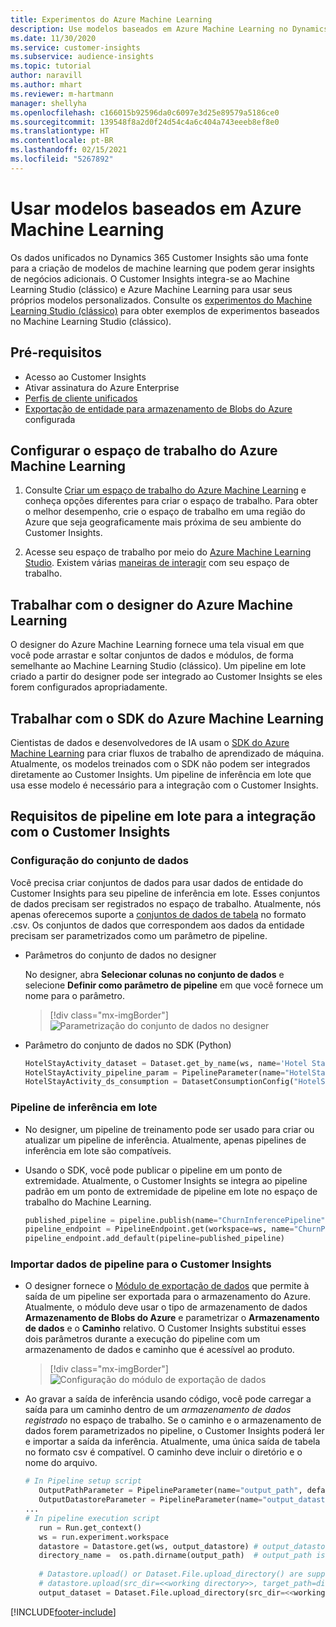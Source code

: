 ```yaml
---
title: Experimentos do Azure Machine Learning
description: Use modelos baseados em Azure Machine Learning no Dynamics 365 Customer Insights.
ms.date: 11/30/2020
ms.service: customer-insights
ms.subservice: audience-insights
ms.topic: tutorial
author: naravill
ms.author: mhart
ms.reviewer: m-hartmann
manager: shellyha
ms.openlocfilehash: c166015b92596da0c6097e3d25e89579a5186ce0
ms.sourcegitcommit: 139548f8a2d0f24d54c4a6c404a743eeeb8ef8e0
ms.translationtype: HT
ms.contentlocale: pt-BR
ms.lasthandoff: 02/15/2021
ms.locfileid: "5267892"
---
```

# <a name="use-azure-machine-learning-based-models"></a>Usar modelos baseados em Azure Machine Learning

Os dados unificados no Dynamics 365 Customer Insights são uma fonte para a criação de modelos de machine learning que podem gerar insights de negócios adicionais. O Customer Insights integra-se ao Machine Learning Studio (clássico) e Azure Machine Learning para usar seus próprios modelos personalizados. Consulte os [experimentos do Machine Learning Studio (clássico)](machine-learning-studio-experiments.md) para obter exemplos de experimentos baseados no Machine Learning Studio (clássico). 

## <a name="prerequisites"></a>Pré-requisitos

- Acesso ao Customer Insights
- Ativar assinatura do Azure Enterprise
- [Perfis de cliente unificados](data-unification.md)
- [Exportação de entidade para armazenamento de Blobs do Azure](export-azure-blob-storage.md) configurada

## <a name="set-up-azure-machine-learning-workspace"></a>Configurar o espaço de trabalho do Azure Machine Learning

1. Consulte [Criar um espaço de trabalho do Azure Machine Learning](https://docs.microsoft.com/azure/machine-learning/concept-workspace#-create-a-workspace) e conheça opções diferentes para criar o espaço de trabalho. Para obter o melhor desempenho, crie o espaço de trabalho em uma região do Azure que seja geograficamente mais próxima de seu ambiente do Customer Insights.

1. Acesse seu espaço de trabalho por meio do [Azure Machine Learning Studio](https://ml.azure.com/). Existem várias [maneiras de interagir](https://docs.microsoft.com/azure/machine-learning/concept-workspace#tools-for-workspace-interaction) com seu espaço de trabalho.

## <a name="work-with-azure-machine-learning-designer"></a>Trabalhar com o designer do Azure Machine Learning

O designer do Azure Machine Learning fornece uma tela visual em que você pode arrastar e soltar conjuntos de dados e módulos, de forma semelhante ao Machine Learning Studio (clássico). Um pipeline em lote criado a partir do designer pode ser integrado ao Customer Insights se eles forem configurados apropriadamente. 
   
## <a name="working-with-azure-machine-learning-sdk"></a>Trabalhar com o SDK do Azure Machine Learning

Cientistas de dados e desenvolvedores de IA usam o [SDK do Azure Machine Learning](https://docs.microsoft.com/python/api/overview/azure/ml/?view=azure-ml-py&preserve-view=true) para criar fluxos de trabalho de aprendizado de máquina. Atualmente, os modelos treinados com o SDK não podem ser integrados diretamente ao Customer Insights. Um pipeline de inferência em lote que usa esse modelo é necessário para a integração com o Customer Insights.

## <a name="batch-pipeline-requirements-to-integrate-with-customer-insights"></a>Requisitos de pipeline em lote para a integração com o Customer Insights

### <a name="dataset-configuration"></a>Configuração do conjunto de dados

Você precisa criar conjuntos de dados para usar dados de entidade do Customer Insights para seu pipeline de inferência em lote. Esses conjuntos de dados precisam ser registrados no espaço de trabalho. Atualmente, nós apenas oferecemos suporte a [conjuntos de dados de tabela](https://docs.microsoft.com/azure/machine-learning/how-to-create-register-datasets#tabulardataset) no formato .csv. Os conjuntos de dados que correspondem aos dados da entidade precisam ser parametrizados como um parâmetro de pipeline.
   
* Parâmetros do conjunto de dados no designer
   
     No designer, abra **Selecionar colunas no conjunto de dados** e selecione **Definir como parâmetro de pipeline** em que você fornece um nome para o parâmetro.

     > [!div class="mx-imgBorder"]
     > ![Parametrização do conjunto de dados no designer](media/intelligence-designer-dataset-parameters.png "Parametrização do conjunto de dados no designer")
   
* Parâmetro do conjunto de dados no SDK (Python)
   
   ```python
   HotelStayActivity_dataset = Dataset.get_by_name(ws, name='Hotel Stay Activity Data')
   HotelStayActivity_pipeline_param = PipelineParameter(name="HotelStayActivity_pipeline_param", default_value=HotelStayActivity_dataset)
   HotelStayActivity_ds_consumption = DatasetConsumptionConfig("HotelStayActivity_dataset", HotelStayActivity_pipeline_param)
   ```

### <a name="batch-inference-pipeline"></a>Pipeline de inferência em lote
  
* No designer, um pipeline de treinamento pode ser usado para criar ou atualizar um pipeline de inferência. Atualmente, apenas pipelines de inferência em lote são compatíveis.

* Usando o SDK, você pode publicar o pipeline em um ponto de extremidade. Atualmente, o Customer Insights se integra ao pipeline padrão em um ponto de extremidade de pipeline em lote no espaço de trabalho do Machine Learning.
   
   ```python
   published_pipeline = pipeline.publish(name="ChurnInferencePipeline", description="Published Churn Inference pipeline")
   pipeline_endpoint = PipelineEndpoint.get(workspace=ws, name="ChurnPipelineEndpoint") 
   pipeline_endpoint.add_default(pipeline=published_pipeline)
   ```

### <a name="import-pipeline-data-into-customer-insights"></a>Importar dados de pipeline para o Customer Insights

* O designer fornece o [Módulo de exportação de dados](https://docs.microsoft.com/azure/machine-learning/algorithm-module-reference/export-data) que permite à saída de um pipeline ser exportada para o armazenamento do Azure. Atualmente, o módulo deve usar o tipo de armazenamento de dados **Armazenamento de Blobs do Azure** e parametrizar o **Armazenamento de dados** e o **Caminho** relativo. O Customer Insights substitui esses dois parâmetros durante a execução do pipeline com um armazenamento de dados e caminho que é acessível ao produto.
   > [!div class="mx-imgBorder"]
   > ![Configuração do módulo de exportação de dados](media/intelligence-designer-importdata.png "Configuração do módulo de exportação de dados")
   
* Ao gravar a saída de inferência usando código, você pode carregar a saída para um caminho dentro de um *armazenamento de dados registrado* no espaço de trabalho. Se o caminho e o armazenamento de dados forem parametrizados no pipeline, o Customer Insights poderá ler e importar a saída da inferência. Atualmente, uma única saída de tabela no formato csv é compatível. O caminho deve incluir o diretório e o nome do arquivo.

   ```python
   # In Pipeline setup script
      OutputPathParameter = PipelineParameter(name="output_path", default_value="HotelChurnOutput/HotelChurnOutput.csv")
      OutputDatastoreParameter = PipelineParameter(name="output_datastore", default_value="workspaceblobstore")
   ...
   # In pipeline execution script
      run = Run.get_context()
      ws = run.experiment.workspace
      datastore = Datastore.get(ws, output_datastore) # output_datastore is parameterized
      directory_name =  os.path.dirname(output_path)  # output_path is parameterized.
      
      # Datastore.upload() or Dataset.File.upload_directory() are supported methods to uplaod the data
      # datastore.upload(src_dir=<<working directory>>, target_path=directory_name, overwrite=False, show_progress=True)
      output_dataset = Dataset.File.upload_directory(src_dir=<<working directory>>, target = (datastore, directory_name)) # Remove trailing "/" from directory_name
   ```


[!INCLUDE[footer-include](../includes/footer-banner.md)]